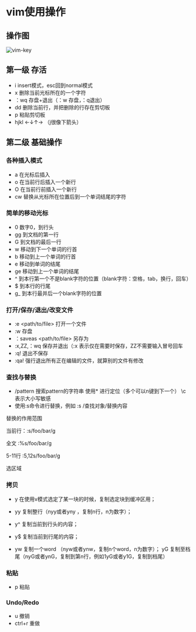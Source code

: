 # vim使用操作

## 操作图

![vim-key](https://ws2.sinaimg.cn/large/006tKfTcly1g0vevv9e0uj30sg0k344n.jpg)

## 第一级 存活
- i insert模式，esc回到normal模式
- x 删除当前光标所在的一个字符
- ：wq 存盘+退出（：w 存盘，：q退出）
- dd 删除当前行，并把删除的行存在剪切板
- p 粘贴剪切板
- hjkl ←↓↑→ （j很像下箭头）
## 第二级 基础操作
### 各种插入模式
- a 在光标后插入
- o 在当前行后插入一个新行
- O 在当前行前插入一个新行
- cw 替换从光标所在位置后到一个单词结尾的字符
### 简单的移动光标
- 0 数字0，到行头
- gg 到文档的第一行
- G 到文档的最后一行
- w 移动到下一个单词的行首 
- b 移动到上一个单词的行首
- e 移动到单词的结尾
- ge 移动到上一个单词的结尾
- ^ 到本行第一个不是blank字符的位置（blank字符：空格，tab，换行，回车）
- $ 到本行的行尾
- g_ 到本行最并后一个blank字符的位置

### 打开/保存/退出/改变文件

- :e <path/to/file> 打开一个文件
- :w 存盘
- ：saveas <path/to/file> 另存为
- :x,ZZ,：wq 保存并退出（:x 表示仅在需要时保存，ZZ不需要输入冒号回车
- :q! 退出不保存
- :qa! 强行退出所有正在编辑的文件，就算别的文件有修改

### 查找与替换

- /pattern 搜索pattern的字符串 使用* 进行定位（多个可以n键到下一个） \c 表示大小写敏感
- 使用:s命令进行替换，例如 :s /查找对象/替换内容

替换的作用范围

当前行：:s/foo/bar/g

全文 :%s/foo/bar/g

5-11行 :5,12s/foo/bar/g

选区域

### 拷贝

- y      在使用v模式选定了某一块的时候，复制选定块到缓冲区用； 

- yy    复制整行（nyy或者yny ，复制n行，n为数字）； 

- y^   复制当前到行头的内容； 

- y$    复制当前到行尾的内容； 

- yw   复制一个word （nyw或者ynw，复制n个word，n为数字）； yG    复制至档尾（nyG或者ynG，复制到第n行，例如1yG或者y1G，复制到档尾）  

### 粘贴

- p 粘贴
### Undo/Redo
- u 撤销
- ctrl+r 重做



